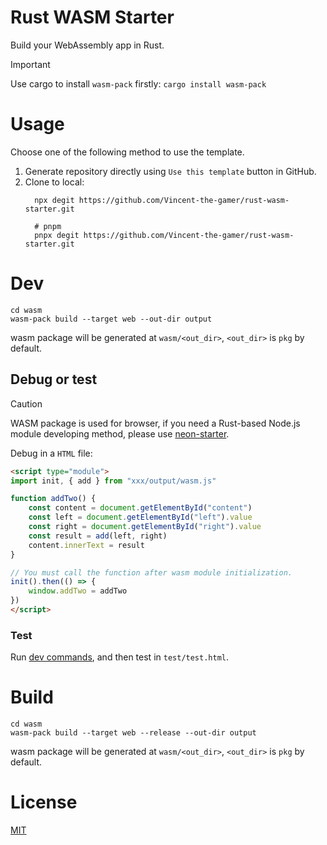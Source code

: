 # Rust WASM Starter

Build your WebAssembly app in Rust.

> [!IMPORTANT]
> Use cargo to install `wasm-pack` firstly: `cargo install wasm-pack`

# Usage

Choose one of the following method to use the template.

1. Generate repository directly using `Use this template` button in GitHub.
2. Clone to local:
    ```shell
      npx degit https://github.com/Vincent-the-gamer/rust-wasm-starter.git

      # pnpm
      pnpx degit https://github.com/Vincent-the-gamer/rust-wasm-starter.git
    ```

# Dev
```shell
cd wasm
wasm-pack build --target web --out-dir output
```

wasm package will be generated at `wasm/<out_dir>`, `<out_dir>` is `pkg` by default.

## Debug or test

> [!CAUTION]
> WASM package is used for browser, if you need a Rust-based Node.js module developing method, please use [neon-starter](https://github.com/Vincent-the-gamer/neon-starter).

Debug in a `HTML` file:

```html
<script type="module">
import init, { add } from "xxx/output/wasm.js"

function addTwo() {
    const content = document.getElementById("content")
    const left = document.getElementById("left").value
    const right = document.getElementById("right").value
    const result = add(left, right)
    content.innerText = result
}

// You must call the function after wasm module initialization.
init().then(() => {
    window.addTwo = addTwo
})
</script>
```

### Test
Run [dev commands](#dev), and then test in `test/test.html`.

# Build
```shell
cd wasm
wasm-pack build --target web --release --out-dir output
```

wasm package will be generated at `wasm/<out_dir>`, `<out_dir>` is `pkg` by default.

# License 
[MIT](https://github.com/Vincent-the-gamer/rust-wasm-starter/blob/main/LICENSE)